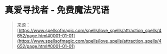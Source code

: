 <!--yml

category: 未分类

date: 2024-06-12 18:38:27

-->

# 真爱寻找者 - 免费魔法咒语

> 来源：[https://www.spellsofmagic.com/spells/love_spells/attraction_spells/4652/page.html#0001-01-01](https://www.spellsofmagic.com/spells/love_spells/attraction_spells/4652/page.html#0001-01-01)
